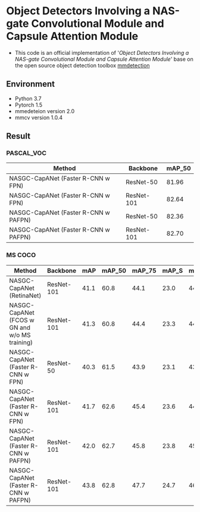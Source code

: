 # Object Detectors Involving a NAS-gate Convolutional Module and Capsule Attention Module

- This code is an official implementation of '*Object Detectors Involving a NAS-gate Convolutional Module and Capsule Attention Module*' base on the open source object detection toolbox [mmdetection](https://github.com/open-mmlab/mmdetection)

## Environment
-  Python 3.7
-  Pytorch 1.5
-  mmedeteion version 2.0
-  mmcv version 1.0.4

## Result
### PASCAL_VOC

|**Method**| **Backbone** | **mAP_50**|
|----------|--------------|-----------|
|NASGC-CapANet (Faster R-CNN w FPN)| ResNet-50 | 81.96 |
|NASGC-CapANet (Faster R-CNN w FPN)| ResNet-101 | 82.64 |
|NASGC-CapANet (Faster R-CNN w PAFPN)| ResNet-50 | 82.36 |
|NASGC-CapANet (Faster R-CNN w PAFPN)| ResNet-101 | 82.70 |

### MS COCO

|**Method**| **Backbone** | **mAP**|**mAP_50**|**mAP_75**|**mAP_S**|**mAP_M**|**mAP_L**|
|----------|--------------|-----------|-----------|-----------|-----------|-----------|-----------|
|NASGC-CapANet (RetinaNet)| ResNet-101 | 41.1 | 60.8 | 44.1 | 23.0 | 44.1 | 52.7 |
|NASGC-CapANet (FCOS w GN and w/o MS training)| ResNet-101 | 41.3 | 60.8 | 44.4 | 23.3 | 44.3 | 52.6 |
|NASGC-CapANet (Faster R-CNN w FPN)| ResNet-50 | 40.3 | 61.5 | 43.9 | 23.1 | 43.0 | 50.6 |
|NASGC-CapANet (Faster R-CNN w FPN)| ResNet-101 | 41.7 | 62.6 | 45.4 | 23.6 | 44.6 | 53.0 |
|NASGC-CapANet (Faster R-CNN w PAFPN)| ResNet-101 | 42.0 | 62.7 | 45.8 | 23.8 | 45.0 | 53.3 |
|NASGC-CapANet (Faster R-CNN w PAFPN)| ResNet-101 | 43.8 | 62.8 | 47.7 | 24.7 | 46.6 | 56.5 |
